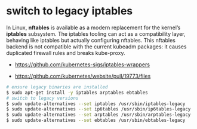 # switch to legacy iptables

In Linux, **nftables** is available as a modern replacement for the kernel’s **iptables** subsystem. The iptables tooling can act as a compatibility layer, behaving like iptables but actually configuring nftables. This nftables backend is not compatible with the current kubeadm packages: it causes duplicated firewall rules and breaks kube-proxy.

* https://github.com/kubernetes-sigs/iptables-wrappers

* https://github.com/kubernetes/website/pull/19773/files

```bash
# ensure legacy binaries are installed
$ sudo apt-get install -y iptables arptables ebtables
# switch to legacy versions
$ sudo update-alternatives --set iptables /usr/sbin/iptables-legacy
$ sudo update-alternatives --set ip6tables /usr/sbin/ip6tables-legacy
$ sudo update-alternatives --set arptables /usr/sbin/arptables-legacy
$ sudo update-alternatives --set ebtables /usr/sbin/ebtables-legacy
```
